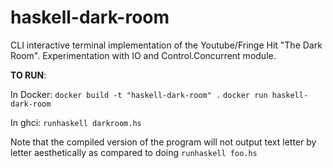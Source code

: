 # haskell-dark-room
CLI interactive terminal implementation of the Youtube/Fringe Hit "The Dark Room". Experimentation with IO and Control.Concurrent module.

**TO RUN**:

In Docker: `docker build -t "haskell-dark-room" .` `docker run haskell-dark-room`

In ghci: `runhaskell darkroom.hs`

Note that the compiled version of the program will not output text letter by letter aesthetically as compared to doing `runhaskell foo.hs`

